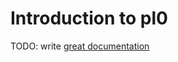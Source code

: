 # Introduction to pl0

TODO: write [great documentation](http://jacobian.org/writing/what-to-write/)
